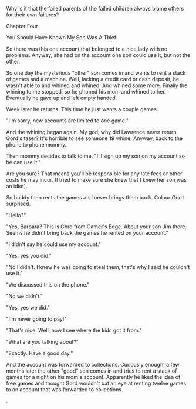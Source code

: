 
 

 

 

 

 

 

 

 

 

 




Why is it that the failed parents of the failed children always blame others for their own failures?




 








Chapter Four


You Should Have Known My Son Was A Thief!

So there was this one account that belonged to a nice lady with no problems.  Anyway, she had on the account one son could use it, but not the other.

So one day the mysterious "other" son comes in and wants to rent a stack of games and a machine.  Well, lacking a credit card or cash deposit, he wasn't able to and whined and whined.  And whined some more.  Finally the whining to me stopped, so he phoned his mom and whined to her.  Eventually he gave up and left empty handed.

Week later he returns.  This time he just wants a couple games.  

"I'm sorry, new accounts are limited to one game."

And the whining began again.  My god, why did Lawrence never return Gord's taser?  It's horrible to see someone 19 whine.  Anyway, back to the phone to phone mommy.

Then mommy decides to talk to me.  "I'll sign up my son on my account so he can use it."

Are you sure?  That means you'll be responsible for any late fees or other costs he may incur.  (I tried to make sure she knew that I knew her son was an idiot).

So buddy then rents the games and never brings them back.  Colour Gord surprised.

<ring>

"Hello?"

"Yes, Barbara?  This is Gord from Gamer's Edge.  About your son Jim there.  Seems he didn't bring back the games he rented on your account."

"I didn't say he could use my account."

"Yes, yes you did."

"No I didn't.  I knew he was going to steal them, that's why I said he couldn't use it."

"We discussed this on the phone."

"No we didn't."

"Yes, yes we did."

"I'm never going to pay!"

"That's nice.  Well, now I see where the kids got it from."

"What are you talking about?"

"Exactly.  Have a good day."

<click>

And the account was forwarded to collections.   Curiously enough, a few months later the other "good" son comes in and tries to rent a stack of games for a night on his mom's account.  Apparently he liked the idea of free games and thought Gord wouldn't bat an eye at renting twelve games to an account that was forwarded to collections.

 
 
 
 
.


 

 

 
 